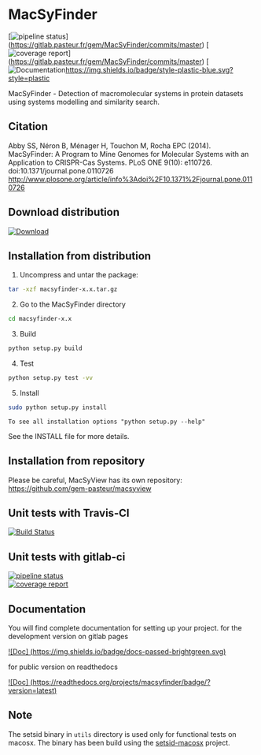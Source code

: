 MacSyFinder
===========

[![pipeline status](https://gitlab.pasteur.fr/gem/MacSyFinder/badges/master/pipeline.svg)]
(https://gitlab.pasteur.fr/gem/MacSyFinder/commits/master)
[![coverage report](https://gitlab.pasteur.fr/gem/MacSyFinder/badges/master/coverage.svg)]
(https://gitlab.pasteur.fr/gem/MacSyFinder/commits/master)
[![Documentation]()https://img.shields.io/badge/style-plastic-blue.svg?style=plastic

MacSyFinder - Detection of macromolecular systems in protein datasets using systems modelling and similarity search.



Citation
-------- 
Abby SS, Néron B, Ménager H, Touchon M, Rocha EPC (2014). MacSyFinder: A Program to Mine Genomes for Molecular Systems with an Application to CRISPR-Cas Systems. PLoS ONE 9(10): e110726. doi:10.1371/journal.pone.0110726
http://www.plosone.org/article/info%3Adoi%2F10.1371%2Fjournal.pone.0110726


Download distribution
---------------------
 
[ ![Download](https://api.bintray.com/packages/gem-pasteur/MacSyFinder/macsyfinder/images/download.svg) ](https://bintray.com/gem-pasteur/MacSyFinder/macsyfinder/_latestVersion)


Installation from distribution
------------------------------

1. Uncompress and untar the package:

```bash
tar -xzf macsyfinder-x.x.tar.gz
```

2. Go to the MacSyFinder directory
 
```bash
cd macsyfinder-x.x
```

3. Build 

```bash
python setup.py build
```

4. Test    

```bash
python setup.py test -vv
```

5. Install

```bash
sudo python setup.py install
```

    To see all installation options "python setup.py --help"

See the INSTALL file for more details.


Installation from repository
----------------------------

 Please be careful, MacSyView has its own repository: https://github.com/gem-pasteur/macsyview
 
 
 
Unit tests with Travis-CI
-------------------------
 [![Build Status](https://travis-ci.org/gem-pasteur/macsyfinder.svg?branch=master)](https://travis-ci.org/gem-pasteur/macsyfinder)

Unit tests with gitlab-ci
-------------------------
[![pipeline status](https://gitlab.pasteur.fr/gem/MacSyFinder/badges/master/pipeline.svg)](https://gitlab.pasteur.fr/gem/MacSyFinder/commits/master)  
[![coverage report](https://gitlab.pasteur.fr/gem/MacSyFinder/badges/master/coverage.svg)](http://gem.pages.pasteur.fr/MacSyFinder/htmlcov/index.html)



Documentation
-------------

You will find complete documentation for setting up your project.
for the development version on gitlab pages

[![Doc] (https://img.shields.io/badge/docs-passed-brightgreen.svg)](http://gem.pages.pasteur.fr/MacSyFinder/)


for public version on readthedocs

[![Doc] (https://readthedocs.org/projects/macsyfinder/badge/?version=latest)](http://macsyfinder.readthedocs.org/en/latest/#)


Note
----

The setsid binary in `utils` directory is used only for functional tests on macosx. 
The binary has been build using the [setsid-macosx](https://github.com/tzvetkoff/setsid-macosx) project.